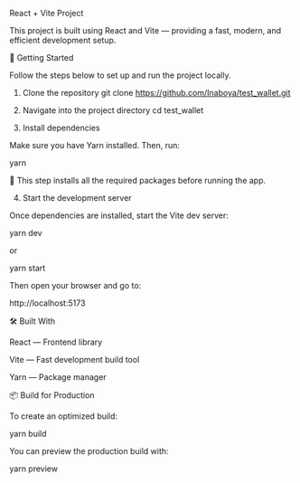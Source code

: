 React + Vite Project

This project is built using React and Vite — providing a fast, modern, and efficient development setup.

🚀 Getting Started

Follow the steps below to set up and run the project locally.

1. Clone the repository
git clone https://github.com/Inaboya/test_wallet.git

2. Navigate into the project directory
cd test_wallet

3. Install dependencies

Make sure you have Yarn installed. Then, run:

yarn


🧠 This step installs all the required packages before running the app.

4. Start the development server

Once dependencies are installed, start the Vite dev server:

yarn dev


or

yarn start


Then open your browser and go to:

http://localhost:5173

🛠️ Built With

React
 — Frontend library

Vite
 — Fast development build tool

Yarn
 — Package manager

📦 Build for Production

To create an optimized build:

yarn build


You can preview the production build with:

yarn preview
